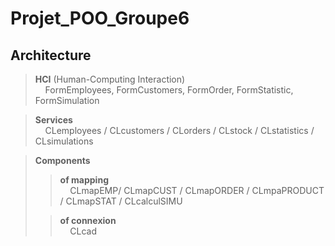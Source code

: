 # Projet_POO_Groupe6

## Architecture 
> **HCI** (Human-Computing Interaction)  
> &nbsp;&nbsp;&nbsp; FormEmployees, FormCustomers, FormOrder, FormStatistic, FormSimulation  


> **Services**  
> &nbsp;&nbsp;&nbsp; CLemployees / CLcustomers / CLorders / CLstock / CLstatistics / CLsimulations  


> **Components**  
> >**of mapping**  
> >&nbsp;&nbsp;&nbsp; CLmapEMP/ CLmapCUST / CLmapORDER / CLmpaPRODUCT / CLmapSTAT / CLcalculSIMU
>
> >**of connexion**  
> >&nbsp;&nbsp;&nbsp; CLcad  

